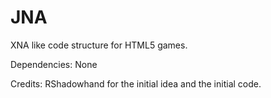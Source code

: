 # JNA
XNA like code structure for HTML5 games.

Dependencies: None

Credits: RShadowhand for the initial idea and the initial code.
